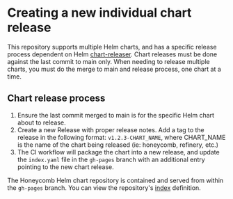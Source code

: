 # Creating a new individual chart release

This repository supports multiple Helm charts, and has a specific release process dependent on Helm [chart-releaser](https://github.com/helm/chart-releaser).
Chart releases must be done against the last commit to main only. 
When needing to release multiple charts, you must do the merge to main and release process, one chart at a time.

## Chart release process

1. Ensure the last commit merged to main is for the specific Helm chart about to release.
2. Create a new Release with proper release notes. Add a tag to the release in the following format: `v1.2.3-CHART_NAME`, where CHART_NAME is the name of the chart being released (ie: honeycomb, refinery, etc.)
3. The CI workflow will package the chart into a new release, and update the `index.yaml` file in the `gh-pages` branch with an additional entry pointing to the new chart release.

The Honeycomb Helm chart repository is contained and served from within the `gh-pages` branch. 
You can view the repository's [index](https://honeycombio.github.io/helm-charts/index.yaml) definition. 
